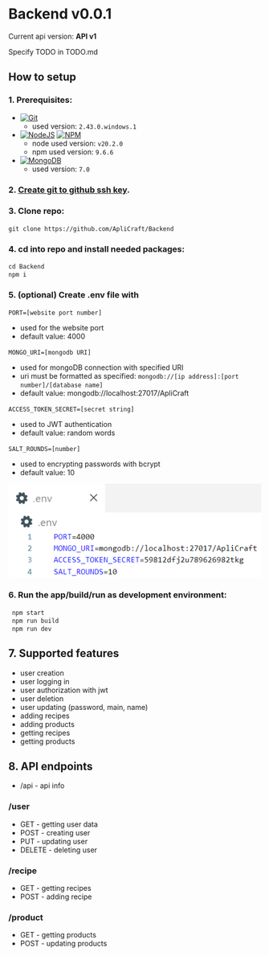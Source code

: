 # Backend v0.0.1

Current api version: **API v1**

Specify TODO in TODO.md

## How to setup

### 1. **Prerequisites:**

- [![Git](https://img.shields.io/badge/git-%23F05033.svg?style=for-the-badge&logo=git&logoColor=white)](https://git-scm.com/downloads)
  - used version: `2.43.0.windows.1`
- [![NodeJS](https://img.shields.io/badge/node.js-6DA55F?style=for-the-badge&logo=node.js&logoColor=white)](https://nodejs.org/en/download/prebuilt-installer) [![NPM](https://img.shields.io/badge/NPM-%23CB3837.svg?style=for-the-badge&logo=npm&logoColor=white)](https://nodejs.org/en/download/prebuilt-installer)
  - node used version: `v20.2.0`
  - npm used version: `9.6.6`
- [![MongoDB](https://img.shields.io/badge/MongoDB-4EA94B?style=for-the-badge&logo=mongodb&logoColor=white)](https://mongodb.com)
  - used version: `7.0`

### 2. **[Create git to github ssh key](https://docs.github.com/en/authentication/connecting-to-github-with-ssh/adding-a-new-ssh-key-to-your-github-account).**

### 3. **Clone repo:**

```powershell|terminal|shell
git clone https://github.com/ApliCraft/Backend
```

### 4. **cd into repo and install needed packages:**

```powershell|terminal|shell
cd Backend
npm i
```

### 5. **(optional)** Create .env file with

`PORT=[website port number]`

- used for the website port
- default value: 4000

`MONGO_URI=[mongodb URI]`

- used for mongoDB connection with specified URI
- uri must be formatted as specified:
  `mongodb://[ip address]:[port number]/[database name]`
- default value: mongodb://localhost:27017/ApliCraft

`ACCESS_TOKEN_SECRET=[secret string]`

- used to JWT authentication
- default value: random words

`SALT_ROUNDS=[number]`

- used to encrypting passwords with bcrypt
- default value: 10

![alt text](./assets/image.png)

### 6. **Run the app/build/run** as development environment:

```powershell|terminal|shell
 npm start
 npm run build
 npm run dev
```

## 7. Supported features

- user creation
- user logging in
- user authorization with jwt
- user deletion
- user updating (password, main, name)
- adding recipes
- adding products
- getting recipes
- getting products

## 8. API endpoints

- /api - api info

### /user

- GET - getting user data
- POST - creating user
- PUT - updating user
- DELETE - deleting user

### /recipe

- GET - getting recipes
- POST - adding recipe

### /product

- GET - getting products
- POST - updating products
